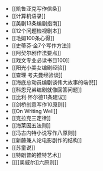 - [[凯鲁亚克写作信条]]
- [[计算机语录]]
- [[美剧13条编剧指南]]
- [[12个问题检视剧本]]
- [[毛姆100条心得]]
- [[史蒂芬·金7个写作方法]]
- [[阿契尔剧作法要点]]
- [[戏文专业必读书目100]]
- [[阳光小美女编剧经验]]
- [[查理·考夫曼经验谈]]
- [[海底总动员编剧谈伟大故事的端倪]]
- [[科恩兄弟编剧就像回答问题]]
- [[比利·怀尔德11条建议]]
- [[剑桥创意写作10原则]]
- [[On Writing Well]]
- [[克拉克三定律]]
- [[海莱因五法则]]
- [[冯古内特小说写作八原则]]
- [[新藤兼人论电影剧作的结构]]
- [[苏童说]]
- [[特朗普的推特艺术]]
- [[[[奥威尔]]六原则]]
